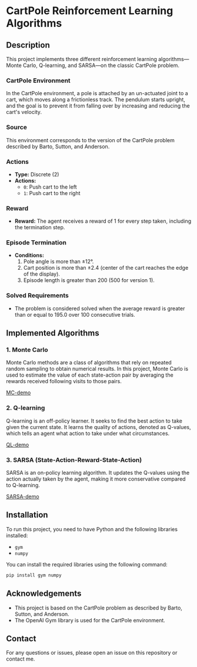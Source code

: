 # CartPole Reinforcement Learning Algorithms

## Description
This project implements three different reinforcement learning algorithms—Monte Carlo, Q-learning, and SARSA—on the classic CartPole problem.

### CartPole Environment
In the CartPole environment, a pole is attached by an un-actuated joint to a cart, which moves along a frictionless track. The pendulum starts upright, and the goal is to prevent it from falling over by increasing and reducing the cart's velocity.

### Source
This environment corresponds to the version of the CartPole problem described by Barto, Sutton, and Anderson.

### Actions
- **Type:** Discrete (2)
- **Actions:**
  - `0`: Push cart to the left
  - `1`: Push cart to the right

### Reward
- **Reward:** The agent receives a reward of 1 for every step taken, including the termination step.

### Episode Termination
- **Conditions:**
  1. Pole angle is more than ±12°.
  2. Cart position is more than ±2.4 (center of the cart reaches the edge of the display).
  3. Episode length is greater than 200 (500 for version 1).

### Solved Requirements
- The problem is considered solved when the average reward is greater than or equal to 195.0 over 100 consecutive trials.

## Implemented Algorithms

### 1. Monte Carlo
Monte Carlo methods are a class of algorithms that rely on repeated random sampling to obtain numerical results. In this project, Monte Carlo is used to estimate the value of each state-action pair by averaging the rewards received following visits to those pairs.


[MC-demo](https://github.com/user-attachments/assets/6a93d926-b52f-4a94-807d-92ddbb65e82f)



### 2. Q-learning
Q-learning is an off-policy learner. It seeks to find the best action to take given the current state. It learns the quality of actions, denoted as Q-values, which tells an agent what action to take under what circumstances.


[QL-demo](https://github.com/user-attachments/assets/e980203e-8acb-41ed-bf8a-e1144ef07ceb)



### 3. SARSA (State-Action-Reward-State-Action)
SARSA is an on-policy learning algorithm. It updates the Q-values using the action actually taken by the agent, making it more conservative compared to Q-learning.


[SARSA-demo](https://github.com/user-attachments/assets/9954090c-2856-4bac-89dd-31f3c7378f81)



## Installation
To run this project, you need to have Python and the following libraries installed:
- `gym`
- `numpy`

You can install the required libraries using the following command:
```bash
pip install gym numpy
```

## Acknowledgements
- This project is based on the CartPole problem as described by Barto, Sutton, and Anderson.
- The OpenAI Gym library is used for the CartPole environment.

## Contact
For any questions or issues, please open an issue on this repository or contact me.

